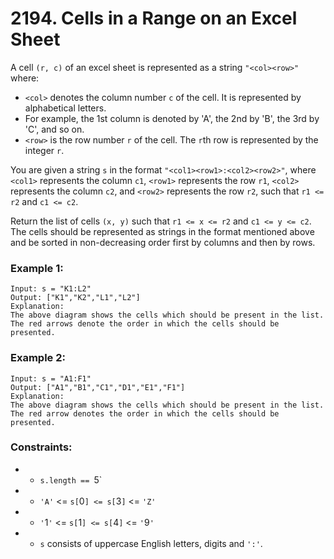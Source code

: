 # 2194. Cells in a Range on an Excel Sheet

A cell `(r, c)` of an excel sheet is represented as a string `"<col><row>"` where:

- `<col>` denotes the column number `c` of the cell. It is represented by alphabetical letters.
- For example, the 1st column is denoted by 'A', the 2nd by 'B', the 3rd by 'C', and so on.
- `<row>` is the row number `r` of the cell. The `r`th row is represented by the integer `r`.

You are given a string `s` in the format `"<col1><row1>:<col2><row2>"`, where `<col1>` represents the column `c1`, `<row1>` represents the row `r1`, `<col2>` represents the column `c2`, and `<row2>` represents the row `r2`, such that `r1 <= r2` and `c1 <= c2`.

Return the list of cells `(x, y)` such that `r1 <= x <= r2` and `c1 <= y <= c2`. The cells should be represented as strings in the format mentioned above and be sorted in non-decreasing order first by columns and then by rows.

### Example 1:

```
Input: s = "K1:L2"
Output: ["K1","K2","L1","L2"]
Explanation:
The above diagram shows the cells which should be present in the list.
The red arrows denote the order in which the cells should be presented.
```

### Example 2:

```
Input: s = "A1:F1"
Output: ["A1","B1","C1","D1","E1","F1"]
Explanation:
The above diagram shows the cells which should be present in the list.
The red arrow denotes the order in which the cells should be presented.
```

### Constraints:

- - `s.length == `5`
- - `'A'` <= `s[`0`] <= s[`3`]` <= `'Z'`
- - `'`1`'` <= `s[`1`] <= s[`4`]` <= `'`9`'`
- - `s` consists of uppercase English letters, digits and `':'`.

